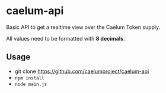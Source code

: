 # caelum-api

Basic API to get a realtime view over the Caelum Token supply.

All values need to be formatted with **8 decimals**.

## Usage

 - git clone https://github.com/caelumproject/caelum-api
 - `npm install`
 - `node main.js`

 
